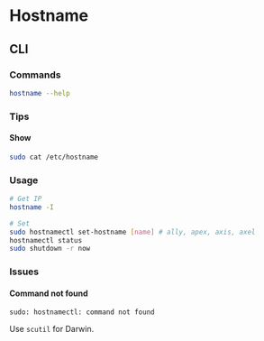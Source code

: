 # Hostname

## CLI

### Commands

```sh
hostname --help
```

### Tips

#### Show

```sh
sudo cat /etc/hostname
```

### Usage

```sh
# Get IP
hostname -I

# Set
sudo hostnamectl set-hostname [name] # ally, apex, axis, axel
hostnamectl status
sudo shutdown -r now
```

### Issues

#### Command not found

```log
sudo: hostnamectl: command not found
```

Use `scutil` for Darwin.

